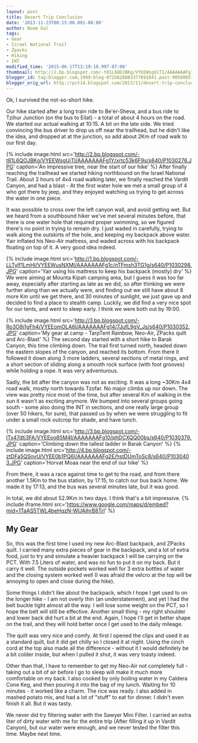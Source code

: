 ```yaml
---
layout: post
title: Desert Trip Conclusion
date: '2013-11-23T08:15:00.001-08:00'
author: Noam Gal
tags:
- Gear
- Israel National Trail
- Zpacks
- Hiking
- INT
modified_time: '2015-06-17T13:19:18.997-07:00'
thumbnail: http://2.bp.blogspot.com/-t81L6QOJBKg/VYEEWsgUiTI/AAAAAAAFg1Y/xrtc53k6F9s/s72-c/P1030276.JPG
blogger_id: tag:blogger.com,1999:blog-8715620883377891841.post-905800511037450905
blogger_orig_url: http://pct14.blogspot.com/2013/11/desert-trip-conclusion.html
---
```


Ok, I survived the not-so-short hike.

Our hike started after a long train ride to Be'er-Sheva, and a bus ride to Tzihur Junction (on the bus to Eilat) - a total of about 4 hours on the road. We started our actual walking at 10:15. A bit on the late side. We tried convincing the bus driver to drop us off near the trailhead, but he didn't like the idea, and dropped at at the junction, so add about 2Km of road walk to our first day.

{% include image.html src='http://2.bp.blogspot.com/-t81L6QOJBKg/VYEEWsgUiTI/AAAAAAAFg1Y/xrtc53k6F9s/s640/P1030276.JPG'  caption='An impressive tree, near the start of our hike' %} 
After finally reaching the trailhead we started hiking northbound on the Israel National Trail. About 3 hours of 4x4 road walking later, we finally reached the Vardit Canyon, and had a blast - At the first water hole we met a small group of 4 who got there by jeep, and they enjoyed watching us trying to get across the water in one piece.

It was possible to cross over the left canyon wall, and avoid getting wet. But we heard from a southbound hiker we've met several minutes before, that there is one water hole that required proper swimming, so we figured there's no point in trying to remain dry. I just waded in carefully, trying to walk along the outskirts of the hole, and keeping my backpack above water. Yair inflated his Neo-Air mattress, and waded across with his backpack floating on top of it. A very good idea indeed.

{% include image.html src='http://1.bp.blogspot.com/-LLTyIf1LmHI/VYEEWusNXMI/AAAAAAAFg1c/nTFmsh3TG1g/s640/P1030298.JPG'  caption='Yair using his mattress to keep his backpack (mostly) dry' %} 
We were aiming at Mounta Kipah camping area, but I guess it was too far away, especially after starting as late as we did, so after thinking we were further along than we actually were, and finding out we still have about 8 more Km until we get there, and 30 minutes of sunlight, we just gave up and decided to find a place to stealth camp. Luckily, we did find a very nice spot for our tents, and went to sleep early. I think we were both out by 19:00.

{% include image.html src='http://3.bp.blogspot.com/-Ro3O8j1gFh4/VYEEomOLA6I/AAAAAAAFg14/7JufL9gV_Js/s640/P1030352.JPG'  caption='My gear at camp - TarpTent Rainbow, Neo-Air, ZPacks quilt and Arc-Blast' %} 
The second day started with a short hike to Barak Canyon, this time climbing down. The trail first turned north, headed down the eastern slopes of the canyon, and reached its bottom. From there it followed it down along 3 more ladders, several sections of metal rings, and a short section of sliding along a smooth rock surface (with foot grooves) while holding a rope. It was very adventurous.

Sadly, the bit after the canyon was not as exciting. It was a long ~30Km 4x4 road walk, mostly north towards Tzofar. No major climbs up nor down. The view was pretty nice most of the time, but after several Km of walking in the sun it wasn't as exciting anymore. We bumped into several groups going south - some also doing the INT in sections, and one really large group (over 50 hikers, for sure), that passed us by when we were struggling to fit under a small rock outcrop for shade, and have lunch.

{% include image.html src='http://3.bp.blogspot.com/-ITx47dtj3FA/VYEEoo85M4I/AAAAAAAFg10/phDCXQQ00bs/s640/P1030379.JPG'  caption='Climbing down the tallest ladder in Barak Canyon' %}
{% include image.html src='http://4.bp.blogspot.com/-ztDFa5QSnvU/VYEE0b1PQ6I/AAAAAAAFg2E/hstDUmToSc8/s640/P1030403.JPG'  caption='Horvat Moaa near the end of our hike' %}

From there, it was a race against time to get to the road, and from there another 1.5Km to the bus station, by 17:15, to catch our bus back home. We made it by 17:13, and the bus was several minutes late, but it was good.

In total, we did about 52.9Km in two days. I think that's a bit impressive.
{% include iframe.html src='https://www.google.com/maps/d/embed?mid=1TaAS5TWL4beHqzN-WUAihrB8TrI' %}

My Gear
---
So, this was the first time I used my new Arc-Blast backpack, and ZPacks quilt. I carried many extra pieces of gear in the backpack, and a lot of extra food, just to try and simulate a heavier backpack I will be carrying on the PCT. With 7.5 Liters of water, and was no fun to put it on my back. But it carry it well. The outside pockets worked well for 3 extra bottles of water and the closing system worked well (I was afraid the velcro at the top will be annoying to open and close during the hike).

Some things I didn't like about the backpack, which I hope I get used to on the longer hike - I am not overly thin (an understatement), and yet I had the belt buckle tight almost all the way. I will lose some weight on the PCT, so I hope the belt will still be effective. Another small thing - my right shoulder and lower back did hurt a bit at the end. Again, I hope I'll get in better shape on the trail, and they will hold better once I get used to the daily mileage.

The quilt was very nice and comfy. At first I opened the clips and used it as a standard quilt, but it did get chilly so I closed it at night. Using the cinch cord at the top also made all the difference - without it I would definitely be a bit colder inside, but when I pulled it shut, it was very toasty indeed.

Other than that, I have to remember to get my Neo-Air not completely full - taking out a bit of air before I go to sleep will make it much more comfortable on my back. I also cooked by only boiling water in my Caldera Cone Keg, and then pouring it into the bag of my lunch. Waiting for 10 minutes - it worked like a charm. The rice was ready. I also added in mashed potato mix, and had a lot of "stuff" to eat for dinner. I didn't even finish it all. But it was tasty.

We never did try filtering water with the Sawyer Mini Filter. I carried an extra liter of dirty water with me for the entire trip (After filling it up in Vardit Canyon), but our water were enough, and we never tested the filter this time. Maybe next time.
